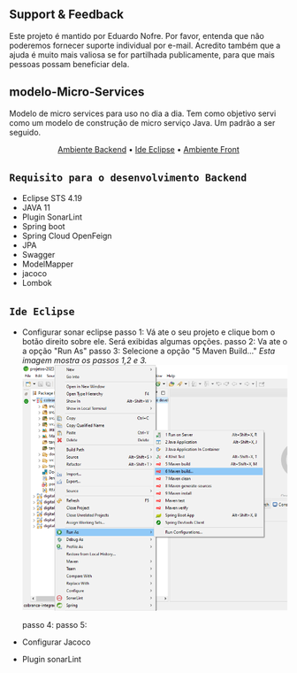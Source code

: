 ## Support & Feedback<BR>
Este projeto é mantido por Eduardo Nofre. Por favor, entenda que não poderemos fornecer suporte individual por e-mail. Acredito também que a ajuda é muito mais valiosa se for partilhada publicamente, para que mais pessoas possam beneficiar dela.

## modelo-Micro-Services
Modelo de micro services para uso no dia  a dia.
Tem como objetivo servi como um modelo de construção de micro serviço Java. Um padrão a ser seguido.

<p align="center">
   <a href="#ambiente-dev-backend">Ambiente Backend</a> •
   <a href="#infra-estrutura-aws">Ide Eclipse</a> •
  <a href="#ambiente-dev-front">Ambiente Front</a>
</p>

## `Requisito para o desenvolvimento Backend`
- Eclipse STS 4.19
- JAVA 11 
- Plugin SonarLint
- Spring boot 
- Spring Cloud OpenFeign
- JPA
- Swagger 
- ModelMapper 
- jacoco 
- Lombok

## `Ide Eclipse`
- Configurar sonar eclipse
     passo 1: Vá ate o seu projeto e clique bom o botão direito sobre ele. Será exibidas algumas opções.
     passo 2: Va ate o a opção "Run As"
     passo 3: Selecione a opção "5 Maven Build..."
     *Esta imagem mostra os passos 1,2 e 3.*  
      ![sonar](sonar.png)

     passo 4:
     passo 5:
  
- Configurar Jacoco
- Plugin sonarLint
